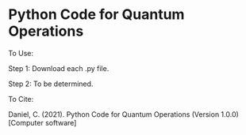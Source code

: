 # Python Code for Quantum Operations

To Use:

Step 1: Download each .py file.

Step 2: To be determined.

To Cite:

Daniel, C. (2021). Python Code for Quantum Operations (Version 1.0.0) [Computer software]
